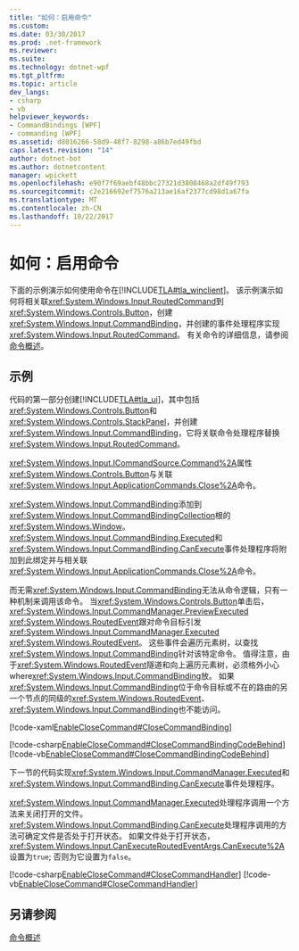 ```yaml
---
title: "如何：启用命令"
ms.custom: 
ms.date: 03/30/2017
ms.prod: .net-framework
ms.reviewer: 
ms.suite: 
ms.technology: dotnet-wpf
ms.tgt_pltfrm: 
ms.topic: article
dev_langs:
- csharp
- vb
helpviewer_keywords:
- CommandBindings [WPF]
- commanding [WPF]
ms.assetid: d8016266-58d9-48f7-8298-a86b7ed49fbd
caps.latest.revision: "14"
author: dotnet-bot
ms.author: dotnetcontent
manager: wpickett
ms.openlocfilehash: e90f7f69aebf48bbc27321d3808468a2df49f793
ms.sourcegitcommit: c2e216692ef7576a213ae16af2377cd98d1a67fa
ms.translationtype: MT
ms.contentlocale: zh-CN
ms.lasthandoff: 10/22/2017
---
```

# <a name="how-to-enable-a-command"></a>如何：启用命令
下面的示例演示如何使用命令在[!INCLUDE[TLA#tla_winclient](../../../../includes/tlasharptla-winclient-md.md)]。  该示例演示如何将相关联<xref:System.Windows.Input.RoutedCommand>到<xref:System.Windows.Controls.Button>，创建<xref:System.Windows.Input.CommandBinding>，并创建的事件处理程序实现<xref:System.Windows.Input.RoutedCommand>。  有关命令的详细信息，请参阅[命令概述](../../../../docs/framework/wpf/advanced/commanding-overview.md)。  
  
## <a name="example"></a>示例  
 代码的第一部分创建[!INCLUDE[TLA#tla_ui](../../../../includes/tlasharptla-ui-md.md)]，其中包括<xref:System.Windows.Controls.Button>和<xref:System.Windows.Controls.StackPanel>，并创建<xref:System.Windows.Input.CommandBinding>，它将关联命令处理程序替换<xref:System.Windows.Input.RoutedCommand>。  
  
 <xref:System.Windows.Input.ICommandSource.Command%2A>属性<xref:System.Windows.Controls.Button>与关联<xref:System.Windows.Input.ApplicationCommands.Close%2A>命令。  
  
 <xref:System.Windows.Input.CommandBinding>添加到<xref:System.Windows.Input.CommandBindingCollection>根的<xref:System.Windows.Window>。 <xref:System.Windows.Input.CommandBinding.Executed>和<xref:System.Windows.Input.CommandBinding.CanExecute>事件处理程序将附加到此绑定并与相关联<xref:System.Windows.Input.ApplicationCommands.Close%2A>命令。  
  
 而无需<xref:System.Windows.Input.CommandBinding>无法从命令逻辑，只有一种机制来调用该命令。  当<xref:System.Windows.Controls.Button>单击后， <xref:System.Windows.Input.CommandManager.PreviewExecuted> <xref:System.Windows.RoutedEvent>跟对命令目标引发<xref:System.Windows.Input.CommandManager.Executed> <xref:System.Windows.RoutedEvent>。  这些事件会遍历元素树，以查找<xref:System.Windows.Input.CommandBinding>针对该特定命令。  值得注意，由于<xref:System.Windows.RoutedEvent>隧道和向上遍历元素树，必须格外小心 where<xref:System.Windows.Input.CommandBinding>放。   如果<xref:System.Windows.Input.CommandBinding>位于命令目标或不在的路由的另一个节点的同级的<xref:System.Windows.RoutedEvent>、<xref:System.Windows.Input.CommandBinding>也不能访问。  
  
 [!code-xaml[EnableCloseCommand#CloseCommandBinding](../../../../samples/snippets/csharp/VS_Snippets_Wpf/EnableCloseCommand/CSharp/Window1.xaml#closecommandbinding)]  
  
 [!code-csharp[EnableCloseCommand#CloseCommandBindingCodeBehind](../../../../samples/snippets/csharp/VS_Snippets_Wpf/EnableCloseCommand/CSharp/Window1.xaml.cs#closecommandbindingcodebehind)]
 [!code-vb[EnableCloseCommand#CloseCommandBindingCodeBehind](../../../../samples/snippets/visualbasic/VS_Snippets_Wpf/EnableCloseCommand/VisualBasic/Window1.xaml.vb#closecommandbindingcodebehind)]  
  
 下一节的代码实现<xref:System.Windows.Input.CommandManager.Executed>和<xref:System.Windows.Input.CommandBinding.CanExecute>事件处理程序。  
  
 <xref:System.Windows.Input.CommandManager.Executed>处理程序调用一个方法来关闭打开的文件。  <xref:System.Windows.Input.CommandBinding.CanExecute>处理程序调用的方法可确定文件是否处于打开状态。  如果文件处于打开状态，<xref:System.Windows.Input.CanExecuteRoutedEventArgs.CanExecute%2A>设置为`true`; 否则为它设置为`false`。  
  
 [!code-csharp[EnableCloseCommand#CloseCommandHandler](../../../../samples/snippets/csharp/VS_Snippets_Wpf/EnableCloseCommand/CSharp/Window1.xaml.cs#closecommandhandler)]
 [!code-vb[EnableCloseCommand#CloseCommandHandler](../../../../samples/snippets/visualbasic/VS_Snippets_Wpf/EnableCloseCommand/VisualBasic/Window1.xaml.vb#closecommandhandler)]  
  
## <a name="see-also"></a>另请参阅  
 [命令概述](../../../../docs/framework/wpf/advanced/commanding-overview.md)
